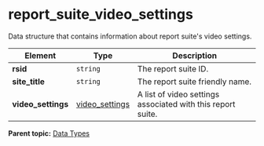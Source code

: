 # report_suite_video_settings

Data structure that contains information about report suite's video settings.

|Element|Type|Description|
|-------|----|-----------|
|**rsid** |`string` | The report suite ID. |
|**site_title** |`string` | The report suite friendly name. |
|**video_settings** |[video_settings](r_video_settings.md#) | A list of video settings associated with this report suite. |

**Parent topic:** [Data Types](../data_types/c_datatypes.md)

